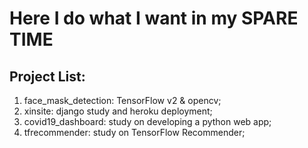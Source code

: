 # Here I do what I want in my SPARE TIME  

## Project List:  
1. face_mask_detection: TensorFlow v2 & opencv;  
2. xinsite: django study and heroku deployment;  
3. covid19_dashboard: study on developing a python web app;  
4. tfrecommender: study on TensorFlow Recommender;  
